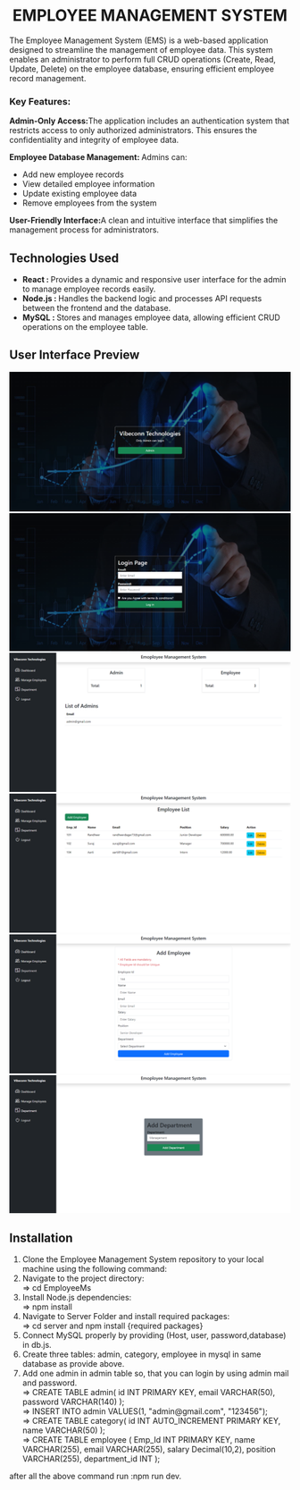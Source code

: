 <h1 style="text-align:center">EMPLOYEE MANAGEMENT SYSTEM</h1>
<p>The Employee Management System (EMS) is a web-based application designed to streamline the management of employee data. This system enables an administrator to perform full CRUD operations (Create, Read, Update, Delete) on the employee database, ensuring efficient employee record management.</p>

<h3>Key Features:</h3>
<p><span style="font-weight:bold">Admin-Only Access:</span>The application includes an authentication system that restricts access to only authorized administrators. This ensures the confidentiality and integrity of employee data.</p>
<p><span style="font-weight:bold">Employee Database Management: </span> Admins can:
<ul>
<li>Add new employee records</li>
<li>View detailed employee information</li>
<li>Update existing employee data</li>
<li>Remove employees from the system</li>
</ul>
</p>
<p><span style="font-weight:bold">User-Friendly Interface:</span>A clean and intuitive interface that simplifies the management process for administrators.</p>

<h2>Technologies Used</h2>
<ul>
<li><span style="font-weight:bold">React : </span>Provides a dynamic and responsive user interface for the admin to manage employee records easily.</li>
<li><span style="font-weight:bold">Node.js : </span>Handles the backend logic and processes API requests between the frontend and the database.</li>
<li><span style="font-weight:bold">MySQL : </span>Stores and manages employee data, allowing efficient CRUD operations on the employee table.</li>
</ul>

<h2>User Interface Preview</h2>
<img src="./public/images/Home-page.png" alt="Home Page">
<img src="./public/images/login-page.png" alt="Home Page">
<img src="./public/images/Dashboard-page.png" alt="Home Page">
<img src="./public/images/employees.png" alt="Home Page">
<img src="./public/images/Add-Employee-form.png" alt="Home Page">
<img src="./public/images/add-department-form.png" alt="Home Page">

<h2>Installation</h2>
<ol>
<li>Clone the Employee Management System repository to your local machine using the following command:<br>
<span></span>
</li>
<li>Navigate to the project directory:<br>
<span> => cd EmployeeMs</span>
</li>
<li>Install Node.js dependencies:<br>
<span> => npm install</span>
</li>
<li>Navigate to Server Folder and install required packages:<br>
<span> => cd server and  npm install {required packages}</span>
</li>
</li>
<li>Connect MySQL properly by providing (Host, user, password,database) in db.js.
</li>
<li>Create three tables: admin, category, employee in mysql in same database as provide above.</li>
<li>Add one admin in admin table so, that you can login by using admin mail and password.</li>
<div> => CREATE TABLE admin(
id INT PRIMARY KEY,
email VARCHAR(50),
password VARCHAR(140)
);</div>
<div> => INSERT INTO admin VALUES(1, "admin@gmail.com", "123456");</div>
<div> => CREATE TABLE category(
id INT AUTO_INCREMENT PRIMARY KEY,
name VARCHAR(50)
);</div>
<div> => CREATE TABLE employee (
    Emp_Id INT PRIMARY KEY,
    name VARCHAR(255),
    email VARCHAR(255),
    salary Decimal(10,2),
    position VARCHAR(255),
    department_id INT
);</div>
</ol>
<p>after all the above command run :npm run dev.</p>
